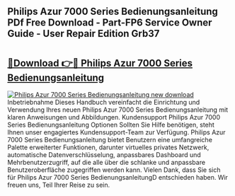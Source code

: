 ## Philips Azur 7000 Series Bedienungsanleitung PDf Free Download - Part-FP6 Service Owner Guide - User Repair Edition Grb37

# <h2><a href="http://df1abjz.blite.top/?on=Philips+Azur+7000+Series+Bedienungsanleitung">🔗Download 👉🔴 Philips Azur 7000 Series Bedienungsanleitung</a></h2>

[![Philips Azur 7000 Series Bedienungsanleitung new download](https://i.imgur.com/lujVjoI.png)](http://df1abjz.blite.top/?on=Philips+Azur+7000+Series+Bedienungsanleitung)
Inbetriebnahme Dieses Handbuch vereinfacht die Einrichtung und Verwendung Ihres neuen Philips Azur 7000 Series Bedienungsanleitung mit klaren Anweisungen und Abbildungen. Kundensupport Philips Azur 7000 Series Bedienungsanleitung Optionen Sollten Sie Hilfe benötigen, steht Ihnen unser engagiertes Kundensupport-Team zur Verfügung. Philips Azur 7000 Series Bedienungsanleitung bietet Benutzern eine umfangreiche Palette erweiterter Funktionen, darunter virtuelles privates Netzwerk, automatische Datenverschlüsselung, anpassbares Dashboard und Mehrbenutzerzugriff, auf die alle über die schlanke und anpassbare Benutzeroberfläche zugegriffen werden kann. Vielen Dank, dass Sie sich für Philips Azur 7000 Series BedienungsanleitungD entschieden haben. Wir freuen uns, Teil Ihrer Reise zu sein.

